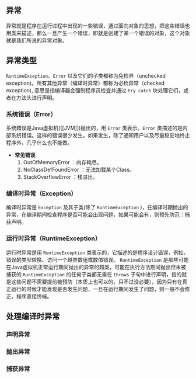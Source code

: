 ## 异常
异常就是程序在运行过程中出现的一些错误，通过面向对象的思想，把这些错误也用类来描述，那么一旦产生一个错误，即就是创建了某一个错误的对象，这个对象就是我们所说的异常对象。

## 异常类型
`RuntimeException`、`Error` 以及它们的子类都称为免检异（unchecked exception)。所有其他异常（编译时异常）都称为必检异常（checked exception), 意思是指编译器会强制程序员检査并通过 `try catch` 块处理它们，或者在方法头进行声明。
### 系统错误（Error）
系统錯误是Java虚拟机([[JVM]])抛出的，用 `Error` 类表示。`Error` 类描述的是内部系统错误。这样的错误很少发生。如果发生，除了通知用户以及尽量稳妥地终止程序外，几乎什么也不能做。
- **常见错误**
	1. OutOfMemoryError ：内存耗尽。
	2. NoClassDefFoundError ：无法加载某个Class。
	3. StackOverflowError ：栈溢出。
### 编译时异常（Exception）
编译时异常是 `Exception` 及其子类(除了 `RuntimeException` )，在编译时期抛出的异常，在编译期间检查程序是否可能会出现问题，如果可能会有，则预先防范：捕获声明。
### 运行时异常（RuntimeException）
运行时异常是用 `RuntimeException` 类表示的，它描述的是程序设计错误，例如，错误的类型转换、访问一个越界数组或数值错误。
`RuntimeException` 是那些可能在Java虚拟机正常运行期间抛出的异常的超类，可能在执行方法期间抛出但未被捕获的 `RuntimeException` 的任何子类都无需在 `throws` 子句中进行声明，指的就是这些问题不需要提前被预防（本质上也可以的，只不过没必要），因为只有在真正运行的时候才能发现是否发生问题，一旦在运行期间发生了问题，则一般不会修正，程序直接终端。

## 处理编译时异常
### 声明异常

### 抛出异常

### 捕获异常